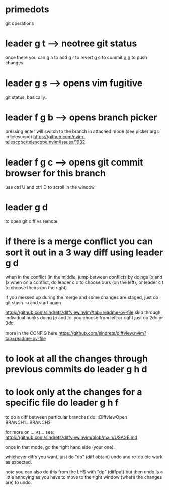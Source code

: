 # primedots

git operations

# leader g t --> neotree git status
once there you can g a to add 
g r to revert
g c to commit 
g g to push changes

# leader g s --> opens vim fugitive
git status, basically..

# leader f g b --> opens branch picker
pressing enter will switch to the branch in attached mode (see picker args in telescope)
https://github.com/nvim-telescope/telescope.nvim/issues/1932

# leader f g c --> opens git commit browser for this branch
use ctrl U and ctrl D to scroll in the window

# leader g d 
to open git diff vs remote

# if there is a merge conflict you can sort it out in a 3 way diff using leader g d
when in the conflict (in the middle, jump between conflicts by doings [x and ]x
when on a conflict, do leader c o to choose ours (on the left), or leader c t to choose theirs (on the right)

if you messed up during the merge and some changes are staged, just do git stash -u and start again

https://github.com/sindrets/diffview.nvim?tab=readme-ov-file
skip through individual hunks doing [c and ]c. you choose from left or right just do 2do or 3do.

more in the CONFIG here 
https://github.com/sindrets/diffview.nvim?tab=readme-ov-file

# to look at all the changes through previous commits do leader g h d
# to look only at the changes for a specific file do leader g h f

to do a diff between particular branches do:
:DiffviewOpen BRANCH1...BRANCH2

for more on ... vs .. see:
https://github.com/sindrets/diffview.nvim/blob/main/USAGE.md

once in that mode, go the right hand side (your one).

whichever diffs you want, just do "do" (diff obtain)
undo and re-do etc work as expected.

note you can also do this from the LHS with "dp" (diffput)
but then undo is a little annoying as you have to move to the right window (where the changes are) to undo.
